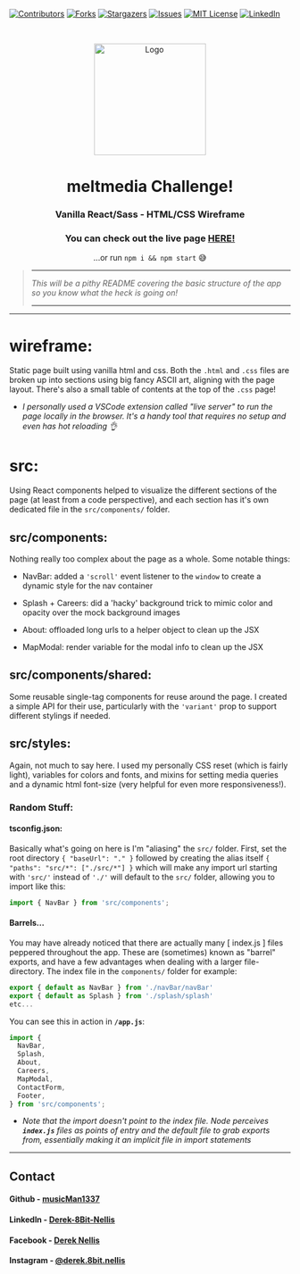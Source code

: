 [![Contributors][contributors-shield]][contributors-url]
[![Forks][forks-shield]][forks-url]
[![Stargazers][stars-shield]][stars-url]
[![Issues][issues-shield]][issues-url]
[![MIT License][license-shield]][license-url]
[![LinkedIn][linkedin-shield]][linkedin-url]

<!-- PROJECT LOGO -->
<br />
<p align="center">
    <img src="https://www.drupal.org/files/styles/grid-3/public/meltmedia_alternate_logo.png?itok=KDrusUFD" alt="Logo" width="200" height="200">

  <h1 align="center">meltmedia Challenge!</h1>

  <h3 align="center">
    Vanilla React/Sass - HTML/CSS Wireframe
  </h3>
  <h3 align="center">
    You can check out the live page <a href="https://melt-challenge.vercel.app">HERE!</a>
  </h3>
  <p align="center">
    ...or run <code>npm i && npm start</code> 😅
  </p>
</p>

> ---
>
> _This will be a pithy README covering the basic structure of the app so you know what the heck is going on!_
>
> ---

---

# wireframe:

Static page built using vanilla html and css. Both the `.html` and `.css` files are broken up into sections using big fancy ASCII art, aligning with the page layout. There's also a small table of contents at the top of the `.css` page!

- _I personally used a VSCode extension called "live server" to run the page locally in the browser. It's a handy tool that requires no setup and even has hot reloading 👌_

# src:

Using React components helped to visualize the different sections of the page (at least from a code perspective), and each section has it's own dedicated file in the `src/components/` folder.

## src/components:

Nothing really too complex about the page as a whole. Some notable things:

- NavBar: added a `'scroll'` event listener to the `window` to create a dynamic style for the nav container

- Splash + Careers: did a 'hacky' background trick to mimic color and opacity over the mock background images

- About: offloaded long urls to a helper object to clean up the JSX

- MapModal: render variable for the modal info to clean up the JSX

## src/components/shared:

Some reusable single-tag components for reuse around the page. I created a simple API for their use, particularly with the `'variant'` prop to support different stylings if needed.

## src/styles:

Again, not much to say here. I used my personally CSS reset (which is fairly light), variables for colors and fonts, and mixins for setting media queries and a dynamic html font-size (very helpful for even more responsiveness!).

### Random Stuff:

#### tsconfig.json:

Basically what's going on here is I'm "aliasing" the `src/` folder. First, set the root directory `{ "baseUrl": "." }` followed by creating the alias itself `{ "paths": "src/*": ["./src/*"] }` which will make any import url starting with `'src/'` instead of `'./'` will default to the `src/` folder, allowing you to import like this:

```js
import { NavBar } from 'src/components';
```

#### Barrels...

You may have already noticed that there are actually many [ index.js ] files peppered throughout the app. These are (sometimes) known as "barrel" exports, and have a few advantages when dealing with a larger file-directory. The index file in the `components/` folder for example:

```javascript
export { default as NavBar } from './navBar/navBar'
export { default as Splash } from './splash/splash'
etc...
```

You can see this in action in **` /app.js `**:

```js
import {
  NavBar,
  Splash,
  About,
  Careers,
  MapModal,
  ContactForm,
  Footer,
} from 'src/components';
```

- _Note that the import doesn't point to the index file. Node perceives **`index.js`** files as points of entry and the default file to grab exports from, essentially making it an implicit file in import statements_

---

## <!-- CONTACT -->

## Contact

#### Github - [musicMan1337][github]

#### LinkedIn - [Derek-8Bit-Nellis][linkedin]

#### Facebook - [Derek Nellis][facebook]

#### Instagram - [@derek.8bit.nellis][instagram]

<!-- MARKDOWN LINKS & IMAGES -->

<!-- https://www.markdownguide.org/basic-syntax/#reference-style-links -->

[contributors-shield]: https://img.shields.io/github/contributors/GIT-USERNAME-HERE/REPO-NAME-HERE.svg?style=flat-square
[contributors-url]: https://github.com/GIT-USERNAME-HERE/REPO-NAME-HERE/graphs/contributors
[forks-shield]: https://img.shields.io/github/forks/GIT-USERNAME-HERE/REPO-NAME-HERE.svg?style=flat-square
[forks-url]: https://github.com/GIT-USERNAME-HERE/REPO-NAME-HERE/network/members
[stars-shield]: https://img.shields.io/github/stars/GIT-USERNAME-HERE/REPO-NAME-HERE.svg?style=flat-square
[stars-url]: https://github.com/GIT-USERNAME-HERE/REPO-NAME-HERE/stargazers
[issues-shield]: https://img.shields.io/github/issues/GIT-USERNAME-HERE/REPO-NAME-HERE.svg?style=flat-square
[issues-url]: https://github.com/GIT-USERNAME-HERE/REPO-NAME-HERE/issues
[license-shield]: https://img.shields.io/github/license/GIT-USERNAME-HERE/REPO-NAME-HERE.svg?style=flat-square
[license-url]: https://github.com/GIT-USERNAME-HERE/REPO-NAME-HERE/blob/master/LICENSE.txt
[linkedin-shield]: https://img.shields.io/badge/-LinkedIn-black.svg?style=flat-square&logo=linkedin&colorB=555
[linkedin-url]: www.linkedin.com/in/derek-8bit-nellis
[jsconfig-docs]: https://code.visualstudio.com/docs/languages/jsconfig

<!-- project links -->

<!-- links to social media accounts -->

[twitter]: http://www.twitter.com/userName
[facebook]: http://www.facebook.com/derek.nellis.9
[googleplus]: https://plus.google.com/+userName
[tumblr]: http://userName.tumblr.com
[dribble]: http://dribbble.com/userName
[linkedin]: https://www.linkedin.com/in/derek-8bit-nellis/
[github]: http://www.github.com/musicMan1337
[instagram]: https://www.instagram.com/derek.8bit.nellis/?hl=en
